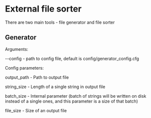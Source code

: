 # External file sorter

There are two main tools - file generator and file sorter

## Generator
Arguments:

--config - path to config file, default is
config/generator_config.cfg

Config parameters:

output_path - Path to output file

string_size - Length of a single string in output file

batch_size - Internal parameter (batch of strings will be written on disk
instead of a single ones, and this parameter is a size of that batch)

file_size - Size of an output file
